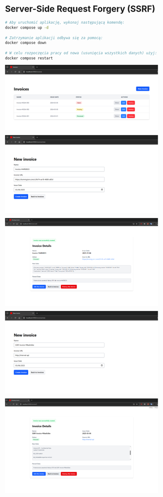 # Server-Side Request Forgery (SSRF)

```bash
# Aby uruchomić aplikację, wykonaj następującą komendę:
docker compose up -d

# Zatrzymanie aplikacji odbywa się za pomocą:
docker compose down

# W celu rozpoczęcia pracy od nowa (usunięcia wszystkich danych) użyj:
docker compose restart
```

![](./screenshots/invoices-all.png)

![](./screenshots/new-invoice.png)

![](./screenshots/new-invoice-created.png)

![](./screenshots/new-ssrf-invoice.png)

![](./screenshots/new-ssrf-invoice-created.png)
